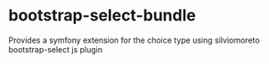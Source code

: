 # bootstrap-select-bundle
Provides a symfony extension for the choice type using silviomoreto bootstrap-select js plugin
